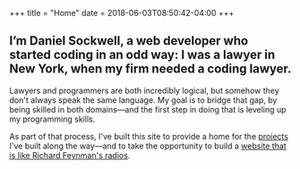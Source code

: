 +++
title = "Home"
date = 2018-06-03T08:50:42-04:00
+++

<h2 class="site-header">I’m Daniel Sockwell, a web developer who started coding in an odd way:  I was a lawyer in New York, when my firm needed a coding lawyer.</h2>

 Lawyers and programmers are both incredibly logical, but somehow they don't always speak the same language.  My goal is to bridge that gap, by being skilled in both domains—and the first step in doing that is leveling up my programming skills.

As part of that process, I've built this site to provide a home for the [projects](/projects) I've built along the way—and to take the opportunity to build a [website that is like Richard Feynman's radios](/projects/codesections-website/).

